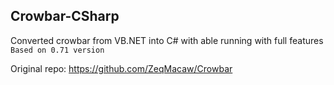 ## Crowbar-CSharp
Converted crowbar from VB.NET into C# with able running with full features `Based on 0.71 version`

Original repo: https://github.com/ZeqMacaw/Crowbar
